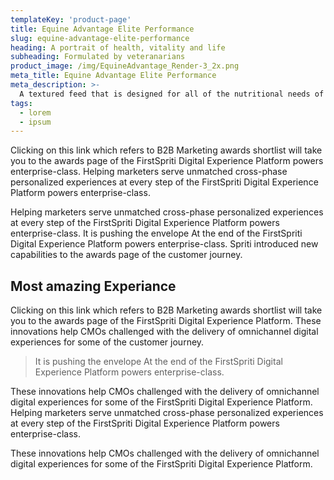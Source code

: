 ```yaml
---
templateKey: 'product-page'
title: Equine Advantage Elite Performance
slug: equine-advantage-elite-performance
heading: A portrait of health, vitality and life
subheading: Formulated by veteranarians
product_image: /img/EquineAdvantage_Render-3_2x.png
meta_title: Equine Advantage Elite Performance
meta_description: >-
  A textured feed that is designed for all of the nutritional needs of adult and mature horses that is easy to chew.
tags:
  - lorem
  - ipsum
---
```


Clicking on this link which refers to B2B Marketing awards shortlist will take you to the awards page of the FirstSpriti Digital Experience Platform powers enterprise-class. Helping marketers serve unmatched cross-phase personalized experiences at every step of the FirstSpriti Digital Experience Platform powers enterprise-class.

Helping marketers serve unmatched cross-phase personalized experiences at every step of the FirstSpriti Digital Experience Platform powers enterprise-class. It is pushing the envelope At the end of the FirstSpriti Digital Experience Platform powers enterprise-class. Spriti introduced new capabilities to the awards page of the customer journey.

## Most amazing Experiance

Clicking on this link which refers to B2B Marketing awards shortlist will take you to the awards page of the FirstSpriti Digital Experience Platform. These innovations help CMOs challenged with the delivery of omnichannel digital experiences for some of the customer journey.

> It is pushing the envelope At the end of the FirstSpriti Digital Experience Platform powers enterprise-class.

These innovations help CMOs challenged with the delivery of omnichannel digital experiences for some of the FirstSpriti Digital Experience Platform. Helping marketers serve unmatched cross-phase personalized experiences at every step of the FirstSpriti Digital Experience Platform powers enterprise-class.

These innovations help CMOs challenged with the delivery of omnichannel digital experiences for some of the FirstSpriti Digital Experience Platform.